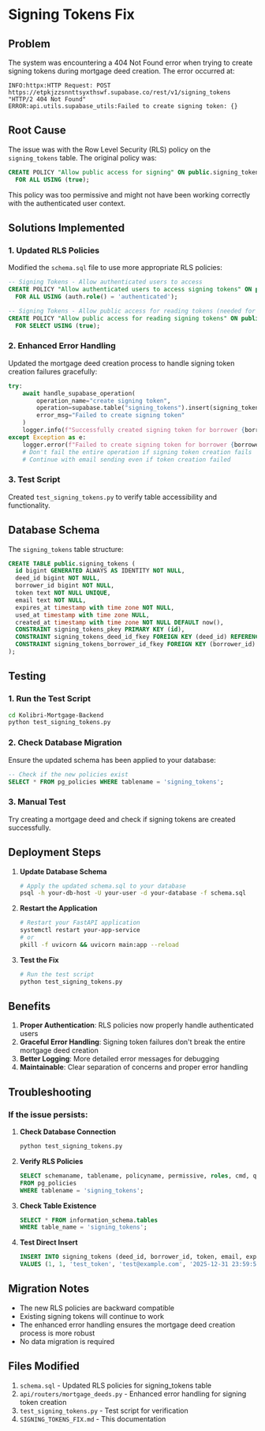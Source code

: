 # Signing Tokens Fix

## Problem
The system was encountering a 404 Not Found error when trying to create signing tokens during mortgage deed creation. The error occurred at:
```
INFO:httpx:HTTP Request: POST https://etpkjzzsnnttsyxthswf.supabase.co/rest/v1/signing_tokens "HTTP/2 404 Not Found"
ERROR:api.utils.supabase_utils:Failed to create signing token: {}
```

## Root Cause
The issue was with the Row Level Security (RLS) policy on the `signing_tokens` table. The original policy was:
```sql
CREATE POLICY "Allow public access for signing" ON public.signing_tokens
  FOR ALL USING (true);
```

This policy was too permissive and might not have been working correctly with the authenticated user context.

## Solutions Implemented

### 1. Updated RLS Policies
Modified the `schema.sql` file to use more appropriate RLS policies:

```sql
-- Signing Tokens - Allow authenticated users to access
CREATE POLICY "Allow authenticated users to access signing tokens" ON public.signing_tokens
  FOR ALL USING (auth.role() = 'authenticated');

-- Signing Tokens - Allow public access for reading tokens (needed for signing process)
CREATE POLICY "Allow public access for reading signing tokens" ON public.signing_tokens
  FOR SELECT USING (true);
```

### 2. Enhanced Error Handling
Updated the mortgage deed creation process to handle signing token creation failures gracefully:

```python
try:
    await handle_supabase_operation(
        operation_name="create signing token",
        operation=supabase.table("signing_tokens").insert(signing_token_data).execute(),
        error_msg="Failed to create signing token"
    )
    logger.info(f"Successfully created signing token for borrower {borrower['email']}")
except Exception as e:
    logger.error(f"Failed to create signing token for borrower {borrower['email']}: {str(e)}")
    # Don't fail the entire operation if signing token creation fails
    # Continue with email sending even if token creation failed
```

### 3. Test Script
Created `test_signing_tokens.py` to verify table accessibility and functionality.

## Database Schema
The `signing_tokens` table structure:
```sql
CREATE TABLE public.signing_tokens (
  id bigint GENERATED ALWAYS AS IDENTITY NOT NULL,
  deed_id bigint NOT NULL,
  borrower_id bigint NOT NULL,
  token text NOT NULL UNIQUE,
  email text NOT NULL,
  expires_at timestamp with time zone NOT NULL,
  used_at timestamp with time zone NULL,
  created_at timestamp with time zone NOT NULL DEFAULT now(),
  CONSTRAINT signing_tokens_pkey PRIMARY KEY (id),
  CONSTRAINT signing_tokens_deed_id_fkey FOREIGN KEY (deed_id) REFERENCES public.mortgage_deeds(id) ON DELETE CASCADE,
  CONSTRAINT signing_tokens_borrower_id_fkey FOREIGN KEY (borrower_id) REFERENCES public.borrowers(id) ON DELETE CASCADE
);
```

## Testing

### 1. Run the Test Script
```bash
cd Kolibri-Mortgage-Backend
python test_signing_tokens.py
```

### 2. Check Database Migration
Ensure the updated schema has been applied to your database:
```sql
-- Check if the new policies exist
SELECT * FROM pg_policies WHERE tablename = 'signing_tokens';
```

### 3. Manual Test
Try creating a mortgage deed and check if signing tokens are created successfully.

## Deployment Steps

1. **Update Database Schema**
   ```bash
   # Apply the updated schema.sql to your database
   psql -h your-db-host -U your-user -d your-database -f schema.sql
   ```

2. **Restart the Application**
   ```bash
   # Restart your FastAPI application
   systemctl restart your-app-service
   # or
   pkill -f uvicorn && uvicorn main:app --reload
   ```

3. **Test the Fix**
   ```bash
   # Run the test script
   python test_signing_tokens.py
   ```

## Benefits

1. **Proper Authentication**: RLS policies now properly handle authenticated users
2. **Graceful Error Handling**: Signing token failures don't break the entire mortgage deed creation
3. **Better Logging**: More detailed error messages for debugging
4. **Maintainable**: Clear separation of concerns and proper error handling

## Troubleshooting

### If the issue persists:

1. **Check Database Connection**
   ```bash
   python test_signing_tokens.py
   ```

2. **Verify RLS Policies**
   ```sql
   SELECT schemaname, tablename, policyname, permissive, roles, cmd, qual 
   FROM pg_policies 
   WHERE tablename = 'signing_tokens';
   ```

3. **Check Table Existence**
   ```sql
   SELECT * FROM information_schema.tables 
   WHERE table_name = 'signing_tokens';
   ```

4. **Test Direct Insert**
   ```sql
   INSERT INTO signing_tokens (deed_id, borrower_id, token, email, expires_at)
   VALUES (1, 1, 'test_token', 'test@example.com', '2025-12-31 23:59:59');
   ```

## Migration Notes

- The new RLS policies are backward compatible
- Existing signing tokens will continue to work
- The enhanced error handling ensures the mortgage deed creation process is more robust
- No data migration is required

## Files Modified

1. `schema.sql` - Updated RLS policies for signing_tokens table
2. `api/routers/mortgage_deeds.py` - Enhanced error handling for signing token creation
3. `test_signing_tokens.py` - Test script for verification
4. `SIGNING_TOKENS_FIX.md` - This documentation 
